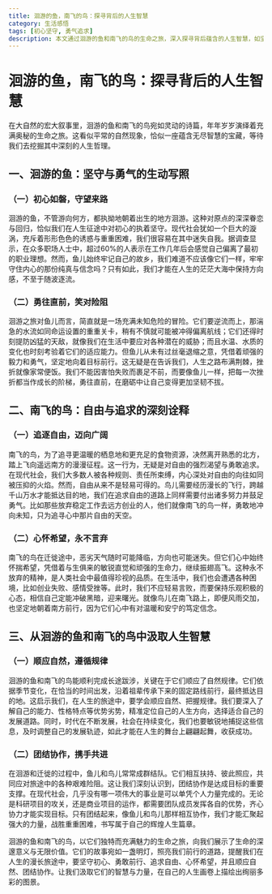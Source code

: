 ```yaml
---
title: 洄游的鱼，南飞的鸟：探寻背后的人生智慧
category: 生活感悟
tags: [初心坚守, 勇气追求]
description: 本文通过洄游的鱼和南飞的鸟的生命之旅，深入探寻背后蕴含的人生智慧，如坚守初心、勇往直前、追求自由、心怀希望、顺应自然、团结协作等，为读者在人生道路上提供启示与指引。
---
```


# 洄游的鱼，南飞的鸟：探寻背后的人生智慧

在大自然的宏大叙事里，洄游的鱼和南飞的鸟宛如灵动的诗篇，年年岁岁演绎着充满奥秘的生命之旅。这看似平常的自然现象，恰似一座蕴含无尽智慧的宝藏，等待我们去挖掘其中深刻的人生哲理。

## 一、洄游的鱼：坚守与勇气的生动写照

### （一）初心如磐，守望来路
洄游的鱼，不管游向何方，都执拗地朝着出生的地方洄游。这种对原点的深深眷恋与回归，恰似我们在人生征途中对初心的执着坚守。现代社会犹如一个巨大的漩涡，充斥着形形色色的诱惑与重重困难，我们很容易在其中迷失自我。据调查显示，在众多职场人士中，超过60%的人表示在工作几年后会感觉自己偏离了最初的职业理想。然而，鱼儿始终牢记自己的故乡，我们难道不应该像它们一样，牢牢守住内心的那份纯真与信念吗？只有如此，我们才能在人生的茫茫大海中保持方向感，不至于随波逐流。

### （二）勇往直前，笑对险阻
洄游之旅对鱼儿而言，简直就是一场充满未知危险的冒险。它们要逆流而上，那湍急的水流如同命运设置的重重关卡，稍有不慎就可能被冲得偏离航线；它们还得时刻提防凶猛的天敌，就像我们在生活中要应对各种潜在的威胁；而且水温、水质的变化也时刻考验着它们的适应能力。但鱼儿从未有过丝毫退缩之意，凭借着顽强的毅力和勇气，坚定地向着目标前行。这无疑是在告诉我们，人生之路布满荆棘，挫折就像家常便饭。我们不能因害怕失败而裹足不前，而要像鱼儿一样，把每一次挫折都当作成长的阶梯，勇往直前，在磨砺中让自己变得更加坚韧不拔。

## 二、南飞的鸟：自由与追求的深刻诠释

### （一）追逐自由，迈向广阔
南飞的鸟，为了追寻更温暖的栖息地和更充足的食物资源，决然离开熟悉的北方，踏上飞向遥远南方的漫漫征程。这一行为，无疑是对自由的强烈渴望与勇敢追求。在现代社会，我们大多数人被各种规则、责任所束缚，内心深处对自由的向往如同被压抑的火焰。然而，自由从来不是轻易可得的。鸟儿需要经历漫长的飞行，跨越千山万水才能抵达目的地，我们在追求自由的道路上同样需要付出诸多努力并鼓足勇气。比如那些放弃稳定工作去远方创业的人，他们就像南飞的鸟一样，勇敢地冲向未知，只为追寻心中那片自由的天空。

### （二）心怀希望，永不言弃
南飞的鸟在迁徙途中，恶劣天气随时可能降临，方向也可能迷失。但它们心中始终怀揣希望，凭借着与生俱来的敏锐直觉和顽强的生命力，继续振翅高飞。这种永不放弃的精神，是人类社会中最值得珍视的品质。在生活中，我们也会遭遇各种困境，比如创业失败、感情受挫等。此时，我们不应轻易言败，而要保持乐观积极的心态，相信自己定能冲破黑暗，迎来曙光。就像鸟儿在南飞路上，即便风雨交加，也坚定地朝着南方前行，因为它们心中有对温暖和安宁的笃定信念。

## 三、从洄游的鱼和南飞的鸟中汲取人生智慧

### （一）顺应自然，遵循规律
洄游的鱼和南飞的鸟能顺利完成长途跋涉，关键在于它们顺应了自然规律。它们依据季节变化，在恰当的时间出发，沿着祖辈传承下来的固定路线前行，最终抵达目的地。这启示我们，在人生的旅途中，要学会顺应自然、把握规律。我们要深入了解自己的能力、性格特点等优势劣势，精准定位自己的人生方向，选择适合自己的发展道路。同时，时代在不断发展，社会在持续变化，我们也要敏锐地捕捉这些信息，及时调整自己的发展轨迹，如此才能在人生的舞台上翩翩起舞，收获成功。

### （二）团结协作，携手共进
在洄游和迁徙的过程中，鱼儿和鸟儿常常成群结队。它们相互扶持、彼此照应，共同应对旅途中的各种艰难险阻。这让我们深刻认识到，团结协作是达成目标的重要支撑。在现代社会，几乎没有哪一项伟大的事业是可以单凭个人力量完成的。无论是科研项目的攻关，还是商业项目的运作，都需要团队成员发挥各自的优势，齐心协力才能实现目标。只有团结起来，像鱼儿和鸟儿那样相互协作，我们才能汇聚起强大的力量，战胜重重困难，书写属于自己的辉煌人生篇章。

洄游的鱼和南飞的鸟，以它们独特而充满魅力的生命之旅，向我们展示了生命的深邃意义与无限价值。它们的故事宛如一盏明灯，照亮我们前行的道路，提醒我们在人生的漫长旅途中，要坚守初心、勇敢前行、追求自由、心怀希望，并且顺应自然、团结协作。让我们汲取它们的智慧与力量，在自己的人生画卷上描绘出绚丽多彩的图景。